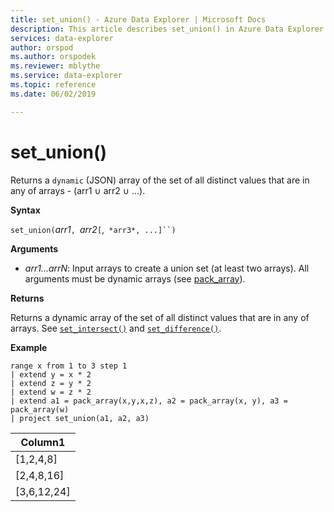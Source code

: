 ```yaml
---
title: set_union() - Azure Data Explorer | Microsoft Docs
description: This article describes set_union() in Azure Data Explorer.
services: data-explorer
author: orspod
ms.author: orspodek
ms.reviewer: mblythe
ms.service: data-explorer
ms.topic: reference
ms.date: 06/02/2019

---
```

# set_union()

Returns a `dynamic` (JSON) array of the set of all distinct values that are in any of arrays - (arr1 ∪ arr2 ∪ ...).

**Syntax**

`set_union(`*arr1*`, `*arr2*`[`,` *arr3*, ...]``)`

**Arguments**

* *arr1...arrN*: Input arrays to create a union set (at least two arrays). All arguments must be dynamic arrays (see [pack_array](packarrayfunction.md)). 

**Returns**

Returns a dynamic array of the set of all distinct values that are in any of arrays. See [`set_intersect()`](setintersectfunction.md)  and [`set_difference()`](setdifferencefunction.md).

**Example**

```kusto
range x from 1 to 3 step 1
| extend y = x * 2
| extend z = y * 2
| extend w = z * 2
| extend a1 = pack_array(x,y,x,z), a2 = pack_array(x, y), a3 = pack_array(w)
| project set_union(a1, a2, a3)
```

|Column1|
|---|
|[1,2,4,8]|
|[2,4,8,16]|
|[3,6,12,24]|